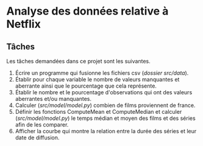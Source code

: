 # Analyse des données relative à Netflix


## Tâches
Les tâches demandées dans ce projet sont les suivantes.

1. Écrire un programme qui fusionne les fichiers csv (*dossier src/data*).
2. Établir pour chaque variable le nombre de valeurs manquantes et aberrante ainsi que le pourcentage que cela représente.
3. Établir le nombre et le pourcentage d'observations qui ont des valeurs aberrantes et/ou manquantes.
4. Calculer (*src/model/model.py*) combien de films proviennent de france.
5. Définir les fonctions ComputeMean et ComputeMedian et calculer (*src/model/model.py*) le temps médian et moyen des films et des séries afin de les comparer.
6. Afficher la courbe qui montre la relation entre la durée des séries et leur date de diffusion.



